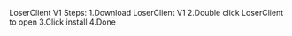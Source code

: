 LoserClient V1
Steps:
1.Download LoserClient V1
2.Double click LoserClient to open
3.Click install
4.Done
